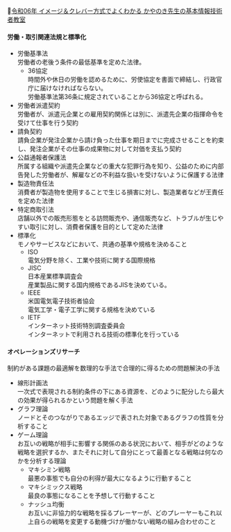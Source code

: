 
📖[令和06年 イメージ＆クレバー方式でよくわかる かやのき先生の基本情報技術者教室](https://gihyo.jp/book/2023/978-4-297-13827-1)

#### 労働・取引関連法規と標準化

- 労働基準法  
  労働者の老後う条件の最低基準を定めた法律。
  - 36協定  
    時間外や休日の労働を認めるために、労使協定を書面で締結し、行政官庁に届けなければならない。  
    労働基準法第36条に規定されていることから36協定と呼ばれる。
- 労働者派遣契約  
  労働者が、派遣元企業との雇用契約関係とは別に、派遣先企業の指揮命令を受けて仕事を行う契約
- 請負契約  
  請負企業が発注企業から請け負った仕事を期日までに完成させることを約束し、発注企業がその仕事の成果物に対して対価を支払う契約
- 公益通報者保護法  
  所属する組織や派遣先企業などの重大な犯罪行為を知り、公益のために内部告発した労働者が、解雇などの不利益な扱いを受けないように保護する法律
- 製造物責任法  
  消費者が製造物を使用することで生じる損害に対し、製造業者などが王責任を定めた法律
- 特定商取引法  
  店舗以外での販売形態をとる訪問販売や、通信販売など、トラブルが生じやすい取引に対し、消費者保護を目的として定めた法律
- 標準化  
  モノやサービスなどにおいて、共通の基準や規格を決めること
  - ISO  
    電気分野を除く、工業や技術に関する国際規格
  - JISC  
    日本産業標準調査会  
    産業製品に関する国内規格であるJISを決めている。
  - IEEE  
    米国電気電子技術者協会  
    電気工学・電子工学に関する規格を決めている
  - IETF  
    インターネット技術特別調査委員会  
    インターネットで利用される技術の標準化を行っている

#### オペレーションズリサーチ

制約がある課題の最適解を数理的な手法で合理的に得るための問題解決の手法
- 線形計画法  
  一次式で表現される制約条件の下にある資源を、どのように配分したら最大の効果が得られるかという問題を解く手法
- グラフ理論  
  ノードとそのつながりであるエッジで表された対象であるグラフの性質を分析すること
- ゲーム理論  
  お互いの戦略が相手に影響する関係のある状況において、相手がどのような戦略を選択するか、またそれに対して自分にとって最善となる戦略は何なのかを分析する理論
  - マキシミン戦略  
    最悪の事態でも自分の利得が最大になるように行動すること
  - マキシミックス戦略  
    最良の事態になることを予想して行動すること
  - ナッシュ均衡  
    お互いに非協力的な戦略を採るプレーヤーが、どのプレーヤーもこれ以上自らの戦略を変更する動機づけが働かない戦略の組み合わせのこと
